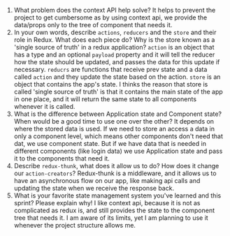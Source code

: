 1. What problem does the context API help solve?
   It helps to prevent the project to get cumbersome as by using context api, we provide the data/props only to the tree of component that needs it.
1. In your own words, describe `actions`, `reducers` and the `store` and their role in Redux. What does each piece do? Why is the store known as a 'single source of truth' in a redux application?
   `action` is an object that has a type and an optional `payload` property and it will tell the reducer how the state should be updated, and passes the data for this update if necessary.
   `reducrs` are functions that receive prev state and a data called `action` and they update the state based on the action.
   `store` is an object that contains the app's state.
   I thinks the reason that store is called 'single source of truth' is that it contains the main state of the app in one place, and it will return the same state to all components whenever it is called.
1. What is the difference between Application state and Component state? When would be a good time to use one over the other?
   It depends on where the stored data is used. If we need to store an access a data in only a component level, which means other components don't need that dat, we use component state. But if we have data that is needed in different components (like login data) we use Application state and pass it to the components that need it.
1. Describe `redux-thunk`, what does it allow us to do? How does it change our `action-creators`?
   Redux-thunk is a middleware, and it allows us to have an asynchronous flow on our app, like making api calls and updating the state when we receive the response back.
1. What is your favorite state management system you've learned and this sprint? Please explain why!
   I like context api, because it is not as complicated as redux is, and still provides the state to the component tree that needs it. I am aware of its limits, yet I am planning to use it whenever the project structure allows me.
